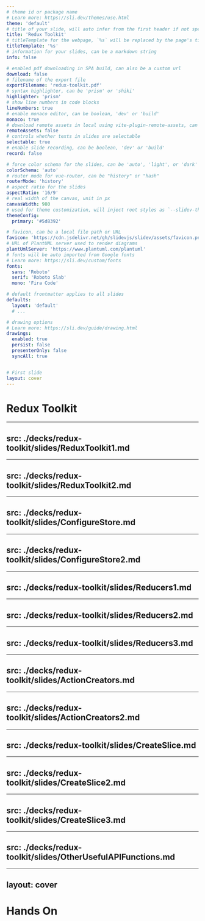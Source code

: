 ```yaml
---
# theme id or package name
# Learn more: https://sli.dev/themes/use.html
theme: 'default'
# title of your slide, will auto infer from the first header if not specified
title: 'Redux Toolkit'
# titleTemplate for the webpage, `%s` will be replaced by the page's title
titleTemplate: '%s'
# information for your slides, can be a markdown string
info: false

# enabled pdf downloading in SPA build, can also be a custom url
download: false
# filename of the export file
exportFilename: 'redux-toolkit.pdf'
# syntax highlighter, can be 'prism' or 'shiki'
highlighter: 'prism'
# show line numbers in code blocks
lineNumbers: true
# enable monaco editor, can be boolean, 'dev' or 'build'
monaco: true
# download remote assets in local using vite-plugin-remote-assets, can be boolean, 'dev' or 'build'
remoteAssets: false
# controls whether texts in slides are selectable
selectable: true
# enable slide recording, can be boolean, 'dev' or 'build'
record: false

# force color schema for the slides, can be 'auto', 'light', or 'dark'
colorSchema: 'auto'
# router mode for vue-router, can be "history" or "hash"
routerMode: 'history'
# aspect ratio for the slides
aspectRatio: '16/9'
# real width of the canvas, unit in px
canvasWidth: 980
# used for theme customization, will inject root styles as `--slidev-theme-x` for attribute `x`
themeConfig:
  primary: '#5d8392'

# favicon, can be a local file path or URL
favicon: 'https://cdn.jsdelivr.net/gh/slidevjs/slidev/assets/favicon.png'
# URL of PlantUML server used to render diagrams
plantUmlServer: 'https://www.plantuml.com/plantuml'
# fonts will be auto imported from Google fonts
# Learn more: https://sli.dev/custom/fonts
fonts:
  sans: 'Roboto'
  serif: 'Roboto Slab'
  mono: 'Fira Code'

# default frontmatter applies to all slides
defaults:
  layout: 'default'
  # ...

# drawing options
# Learn more: https://sli.dev/guide/drawing.html
drawings:
  enabled: true
  persist: false
  presenterOnly: false
  syncAll: true


# First slide
layout: cover
---
```


<style>
.col-left{
  width: 95%;
}

.col-right {
  width: 100%;
}
</style>

# Redux Toolkit

---
src: ./decks/redux-toolkit/slides/ReduxToolkit1.md
---

---
src: ./decks/redux-toolkit/slides/ReduxToolkit2.md
---


---
src: ./decks/redux-toolkit/slides/ConfigureStore.md
---


---
src: ./decks/redux-toolkit/slides/ConfigureStore2.md
---


---
src: ./decks/redux-toolkit/slides/Reducers1.md
---


---
src: ./decks/redux-toolkit/slides/Reducers2.md
---


---
src: ./decks/redux-toolkit/slides/Reducers3.md
---


---
src: ./decks/redux-toolkit/slides/ActionCreators.md
---


---
src: ./decks/redux-toolkit/slides/ActionCreators2.md
---


---
src: ./decks/redux-toolkit/slides/CreateSlice.md
---


---
src: ./decks/redux-toolkit/slides/CreateSlice2.md
---

---
src: ./decks/redux-toolkit/slides/CreateSlice3.md
---

---
src: ./decks/redux-toolkit/slides/OtherUsefulAPIFunctions.md
---

---
layout: cover
---

# Hands On

<!--
Exercise 5
-->

